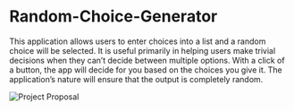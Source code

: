 # Random-Choice-Generator

This application allows users to enter choices into a list and a random choice will be selected. It is useful primarily in helping users make trivial decisions when they can’t decide between multiple options. With a click of a button, the app will decide for you based on the choices you give it. The application’s nature will ensure that the output is completely random. 

![Project Proposal](https://user-images.githubusercontent.com/54424389/92526077-e4ba0f80-f1f2-11ea-9e23-b817a4d31132.jpg)
